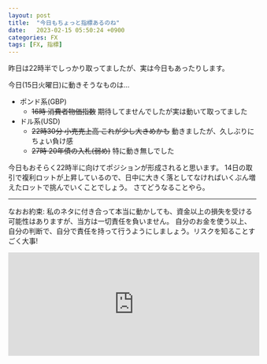 ```yaml
---
layout: post
title:  "今日もちょっと指標あるのね"
date:   2023-02-15 05:50:24 +0900
categories: FX
tags: [FX, 指標]
---
```

昨日は22時半でしっかり取ってましたが、実は今日もあったりします。

今日(15日火曜日)に動きそうなものは…

- ポンド系(GBP)
    - <del>16時 消費者物価指数</del> 期待してませんでしたが実は動いて取ってました
- ドル系(USD)
    - <del>22時30分 小売売上高 これが少し大きめかも</del> 動きましたが、久しぶりにちょい負け感
    - <del>27時 20年債の入札(弱め)</del> 特に動き無しでした

今日もおそらく22時半に向けてポジションが形成されると思います。
14日の取引で複利ロットが上昇しているので、日中に大きく落としてなければいくぶん増えたロットで挑んでいくことでしょう。
さてどうなることやら。

---

なおお約束: 私のネタに付き合って本当に動かしても、資金以上の損失を受ける可能性はありますが、当方は一切責任を負いません。
自分のお金を使う以上、自分の判断で、自分で責任を持って行うようにしましょう。リスクを知ることすごく大事!

<iframe scrolling="no" src="https://blog.fx-on.com/parts/systemtrade_parts.php?i=4&c=2&s=0&w=500&h=200&fr=A062BA&fo=FFFFFF&m=3&u=2742" frameborder="0" width="510" height="210" class="gg-hide"></iframe><img class="ext-content" style="display: block;" border="0" width="1" height="1" src="https://www.gogojungle.co.jp/re/img/XABrkfzlvdt40IM?i=4"/>


